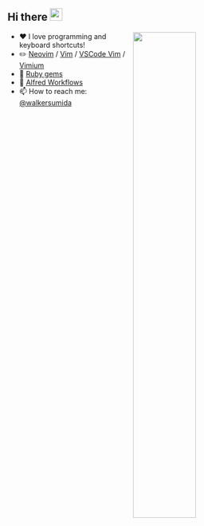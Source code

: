 ## Hi there <a href="https://www.gautamkrishnar.com/"><img src="https://media.giphy.com/media/hvRJCLFzcasrR4ia7z/giphy.gif" width="25"></a>

[<img align="right" width="50%" src="https://github-readme-stats.vercel.app/api?username=walkersumida&count_private=true&show_icons=true&theme=dark">](https://github.com/anuraghazra/github-readme-stats)

- :heart: I love programming and keyboard shortcuts!
- :pencil2: [Neovim](https://github.com/walkersumida/nvim) / [Vim](https://github.com/walkersumida/vimrc) / [VSCode Vim](https://github.com/walkersumida/vscoderc) / [Vimium](https://chrome.google.com/webstore/detail/vimium/dbepggeogbaibhgnhhndojpepiihcmeb?hl=en)
- :gem: [Ruby gems](https://github.com/walkersumida?tab=repositories&q=gem&type=&language=&sort=)
- :robot: [Alfred Workflows](https://github.com/walkersumida?tab=repositories&q=alfredworkflow&type=&language=&sort=)
- :mailbox: How to reach me: [@walkersumida](https://twitter.com/walkersumida)
